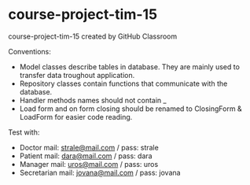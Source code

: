 # course-project-tim-15
course-project-tim-15 created by GitHub Classroom

Conventions:
- Model classes describe tables in database. They are mainly used to transfer data troughout application.
- Repository classes contain functions that communicate with the database.
- Handler methods names should not contain _ 
- Load form and on form closing should be renamed to ClosingForm & LoadForm for easier code reading.

Test with:
- Doctor mail: strale@mail.com / pass: strale
- Patient mail: dara@mail.com / pass: dara
- Manager mail: uros@mail.com / pass: uros
- Secretarian mail: jovana@mail.com / pass: jovana

